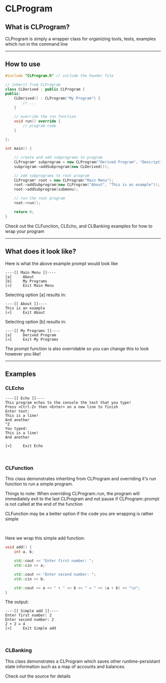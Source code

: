 # __CLProgram__

## __What is CLProgram?__
CLProgram is simply a wrapper class for organizing tools, tests, examples which run in the command line

---

## __How to use__
``` C++
#include "CLProgram.h" // include the header file

// inherit from CLProgram
class CLDerived : public CLProgram {
public:
    CLDerived() : CLProgram("My Program") {
        // ...
    }

    // override the run function
    void run() override {
        // program code
    }
    
};

int main() {

    // create and add subprograms to program
    CLProgram* subprogram = new CLProgram("Derived Program", "Description");
    subprogram->addSubprogram(new CLDerived());

    // add subprograms to root program
    CLProgram* root = new CLProgram("Main Menu");
    root->addSubprogram(new CLProgram("About", "This is an example"));
    root->addSubprogram(submenu);

    // run the root program
    root->run();

    return 0;
}
```

Check out the CLFunction, CLEcho, and CLBanking examples for how to wrap your program

---

## __What does it look like?__

Here is what the above example prompt would look like
```
----[[ Main Menu ]]----
[a]     About
[b]     My Programs
[<]     Exit Main Menu

```

Selecting option [a] results in:
```
----[[ About ]]----
This is an example
[<]     Exit About

```

Selecting option [b] results in:
```
----[[ My Programs ]]----
[a]     Derived Program
[<]     Exit My Programs

```
The prompt function is also overridable so you can change this to look however you like!

---

## Examples

### __CLEcho__
```
----[[ Echo ]]----
This program echos to the console the text that you type!
Press <Ctrl-Z> then <Enter> on a new line to finish
Enter text:
This is a line!
And another
^Z
You typed:
This is a line!
And another

[<]     Exit Echo
```

<br>

### __CLFunction__

This class demonstrates inheriting from CLProgram and overriding it's run function to run a simple program.

Things to note:
When overriding CLProgram::run, the program will immediately exit to the last CLProgram and not pause
if CLProgram::prompt is not called at the end of the function

CLFunction may be a better option if the code you are wrapping is rather simple

<br>

Here we wrap this simple add function:
``` C++
void add() {
    int a, b;

    std::cout << "Enter first number: ";
    std::cin >> a;

    std::cout << "Enter second number: ";
    std::cin >> b;

    std::cout << a << " + " << b << " = " << (a + b) << "\n";
}
```
The output:
```
----[[ Simple add ]]----
Enter first number: 2
Enter second number: 2
2 + 2 = 4
[<]     Exit Simple add
```

<br>

### __CLBanking__

This class demonstrates a CLProgram which saves other
runtime-persistant state information such as a map of accounts and balances.

Check out the source for details